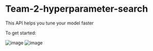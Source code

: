 # Team-2-hyperparameter-search


This API helps you tune your model faster

To get started:



![image](https://user-images.githubusercontent.com/58786087/144669340-97fab880-71af-46c1-8d54-d2db36a937a6.png)
![image](https://user-images.githubusercontent.com/58786087/144669356-c385f890-c717-4404-8133-25ea7f5ec7da.png)


